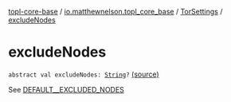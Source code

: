 [topl-core-base](../../index.md) / [io.matthewnelson.topl_core_base](../index.md) / [TorSettings](index.md) / [excludeNodes](./exclude-nodes.md)

# excludeNodes

`abstract val excludeNodes: `[`String`](https://kotlinlang.org/api/latest/jvm/stdlib/kotlin/-string/index.html)`?` [(source)](https://github.com/05nelsonm/TorOnionProxyLibrary-Android/blob/master/topl-core-base/src/main/java/io/matthewnelson/topl_core_base/TorSettings.kt#L171)

See [DEFAULT__EXCLUDED_NODES](-d-e-f-a-u-l-t__-e-x-c-l-u-d-e-d_-n-o-d-e-s.md)

